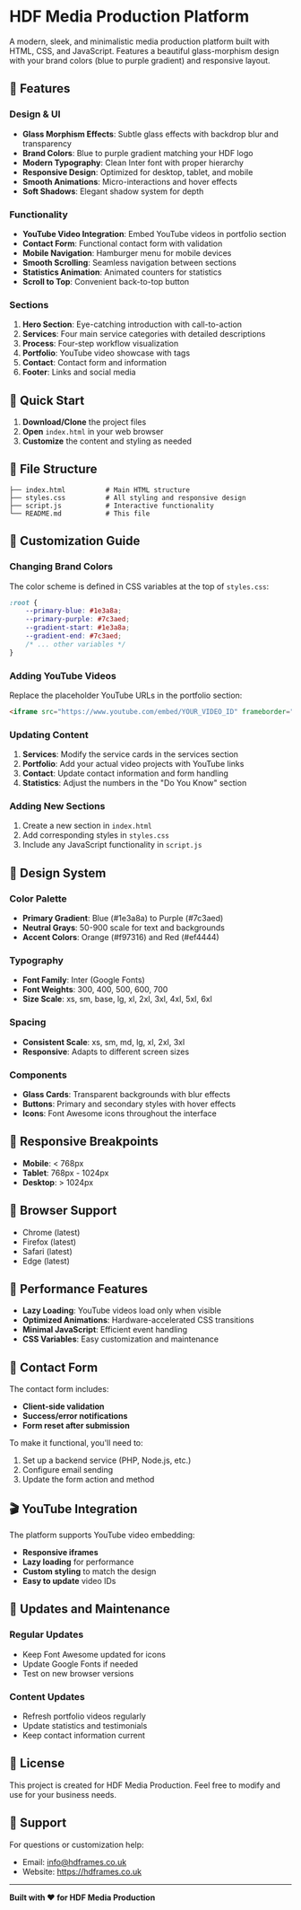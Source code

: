 # HDF Media Production Platform

A modern, sleek, and minimalistic media production platform built with HTML, CSS, and JavaScript. Features a beautiful glass-morphism design with your brand colors (blue to purple gradient) and responsive layout.

## 🎨 Features

### Design & UI
- **Glass Morphism Effects**: Subtle glass effects with backdrop blur and transparency
- **Brand Colors**: Blue to purple gradient matching your HDF logo
- **Modern Typography**: Clean Inter font with proper hierarchy
- **Responsive Design**: Optimized for desktop, tablet, and mobile
- **Smooth Animations**: Micro-interactions and hover effects
- **Soft Shadows**: Elegant shadow system for depth

### Functionality
- **YouTube Video Integration**: Embed YouTube videos in portfolio section
- **Contact Form**: Functional contact form with validation
- **Mobile Navigation**: Hamburger menu for mobile devices
- **Smooth Scrolling**: Seamless navigation between sections
- **Statistics Animation**: Animated counters for statistics
- **Scroll to Top**: Convenient back-to-top button

### Sections
1. **Hero Section**: Eye-catching introduction with call-to-action
2. **Services**: Four main service categories with detailed descriptions
3. **Process**: Four-step workflow visualization
4. **Portfolio**: YouTube video showcase with tags
5. **Contact**: Contact form and information
6. **Footer**: Links and social media

## 🚀 Quick Start

1. **Download/Clone** the project files
2. **Open** `index.html` in your web browser
3. **Customize** the content and styling as needed

## 📁 File Structure

```
├── index.html          # Main HTML structure
├── styles.css          # All styling and responsive design
├── script.js           # Interactive functionality
└── README.md           # This file
```

## 🎯 Customization Guide

### Changing Brand Colors

The color scheme is defined in CSS variables at the top of `styles.css`:

```css
:root {
    --primary-blue: #1e3a8a;
    --primary-purple: #7c3aed;
    --gradient-start: #1e3a8a;
    --gradient-end: #7c3aed;
    /* ... other variables */
}
```

### Adding YouTube Videos

Replace the placeholder YouTube URLs in the portfolio section:

```html
<iframe src="https://www.youtube.com/embed/YOUR_VIDEO_ID" frameborder="0" allowfullscreen></iframe>
```

### Updating Content

1. **Services**: Modify the service cards in the services section
2. **Portfolio**: Add your actual video projects with YouTube links
3. **Contact**: Update contact information and form handling
4. **Statistics**: Adjust the numbers in the "Do You Know" section

### Adding New Sections

1. Create a new section in `index.html`
2. Add corresponding styles in `styles.css`
3. Include any JavaScript functionality in `script.js`

## 🎨 Design System

### Color Palette
- **Primary Gradient**: Blue (#1e3a8a) to Purple (#7c3aed)
- **Neutral Grays**: 50-900 scale for text and backgrounds
- **Accent Colors**: Orange (#f97316) and Red (#ef4444)

### Typography
- **Font Family**: Inter (Google Fonts)
- **Font Weights**: 300, 400, 500, 600, 700
- **Size Scale**: xs, sm, base, lg, xl, 2xl, 3xl, 4xl, 5xl, 6xl

### Spacing
- **Consistent Scale**: xs, sm, md, lg, xl, 2xl, 3xl
- **Responsive**: Adapts to different screen sizes

### Components
- **Glass Cards**: Transparent backgrounds with blur effects
- **Buttons**: Primary and secondary styles with hover effects
- **Icons**: Font Awesome icons throughout the interface

## 📱 Responsive Breakpoints

- **Mobile**: < 768px
- **Tablet**: 768px - 1024px
- **Desktop**: > 1024px

## 🔧 Browser Support

- Chrome (latest)
- Firefox (latest)
- Safari (latest)
- Edge (latest)

## 🚀 Performance Features

- **Lazy Loading**: YouTube videos load only when visible
- **Optimized Animations**: Hardware-accelerated CSS transitions
- **Minimal JavaScript**: Efficient event handling
- **CSS Variables**: Easy customization and maintenance

## 📧 Contact Form

The contact form includes:
- **Client-side validation**
- **Success/error notifications**
- **Form reset after submission**

To make it functional, you'll need to:
1. Set up a backend service (PHP, Node.js, etc.)
2. Configure email sending
3. Update the form action and method

## 🎬 YouTube Integration

The platform supports YouTube video embedding:
- **Responsive iframes**
- **Lazy loading** for performance
- **Custom styling** to match the design
- **Easy to update** video IDs

## 🔄 Updates and Maintenance

### Regular Updates
- Keep Font Awesome updated for icons
- Update Google Fonts if needed
- Test on new browser versions

### Content Updates
- Refresh portfolio videos regularly
- Update statistics and testimonials
- Keep contact information current

## 📄 License

This project is created for HDF Media Production. Feel free to modify and use for your business needs.

## 🤝 Support

For questions or customization help:
- Email: info@hdframes.co.uk
- Website: https://hdframes.co.uk

---

**Built with ❤️ for HDF Media Production**